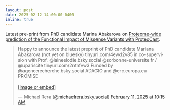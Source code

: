 ```yaml
---
layout: post
date: 2025-02-12 14:00:00-0400 
inline: true
---
```


Latest pre-print from PhD candidate Marina Abakarova on <a href="https://www.biorxiv.org/content/10.1101/2025.02.09.637326v1">Proteome-wide prediction of the Functional Impact of Missense Variants with <a href = "https://proteocast.ijm.fr/drosophiladb/">ProteoCast</a></a>.


<blockquote class="bluesky-embed" data-bluesky-uri="at://did:plc:rpeu5iospiimb2ltpv3qrbql/app.bsky.feed.post/3lhvd3sp2gs26" data-bluesky-cid="bafyreig7g2sbvkdfkxhap5kr7mnvpbfibjd3urbjpgtdbwuqa3hy5hseoi"><p lang="en">Happy to announce the latest preprint of PhD candidate Mariana Abakarova (not yet on bluesky) tinyurl.com/4ewd2v85 in co-supervision with Prof. @laineelodie.bsky.social @sorbonne-universite.fr / @upariscite
tinyurl.com/2ntnfvw3
Funded by @agencerecherche.bsky.social ADAGIO and @erc.europa.eu PROMISE<br><br><a href="https://bsky.app/profile/did:plc:rpeu5iospiimb2ltpv3qrbql/post/3lhvd3sp2gs26?ref_src=embed">[image or embed]</a></p>&mdash; Michael Rera (<a href="https://bsky.app/profile/did:plc:rpeu5iospiimb2ltpv3qrbql?ref_src=embed">@michaelrera.bsky.social</a>) <a href="https://bsky.app/profile/did:plc:rpeu5iospiimb2ltpv3qrbql/post/3lhvd3sp2gs26?ref_src=embed">February 11, 2025 at 10:15 AM</a></blockquote><script async src="https://embed.bsky.app/static/embed.js" charset="utf-8"></script>










